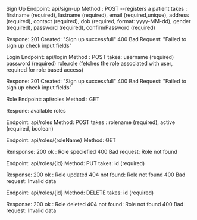Sign Up
Endpoint: api/sign-up
Method : POST
    --registers a patient
    takes : firstname (required),
            lastname  (required),
            email      (required,unique),
            address  (required),
            contact (required),
            dob    (required, format: yyyy-MM-dd),
            gender (required),
            password (required),
            confirmPassword (required)

Respone: 
  201 Created: "Sign up successfull"
  400 Bad Request: "Failed to sign up check input fields"

Login 
Endpoint: api/login
Method : POST
   takes: username  (required)
          password  (required)
          role.role  (fetches the role associated with user, required for role based access)

Respone: 
  201 Created: "Sign up successfull"
  400 Bad Request: "Failed to sign up check input fields"



Role 
Endpoint: api/roles
Method : GET

Respone: 
  available roles 


Endpoint: api/roles
Method: POST
    takes :  rolename (required),
            active   (required, boolean)




Endpoint: api/roles/{roleName}
Method: GET

Rensponse:
 200 ok : Role speciefied
 400 Bad request: Role not found



Endpoint: api/roles/{id}
Method: PUT
    takes:  id (required)

Response:
  200 ok : Role updated
  404 not found: Role not found
  400 Bad request: Invalid data


Endpoint: api/roles/{id}
Method: DELETE
    takes:  id (required)

Response:
  200 ok : Role deleted
  404 not found: Role not found
  400 Bad request: Invalid data






